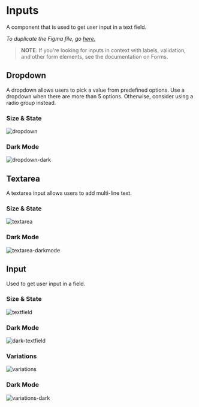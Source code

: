 # Inputs

A component that is used to get user input in a text field.

*To duplicate the Figma file, go [here.](https://www.figma.com/file/zZi2fYDUjWEMPQJWAt8VWv/Threshold-DS?node-id=834%3A18160)*

> **NOTE**: If you're looking for inputs in context with labels, validation, and other form elements, see the documentation on Forms.

## Dropdown

A dropdown allows users to pick a value from predefined options. Use a dropdown when there are more than 5 options. Otherwise, consider using a radio group instead.

### Size & State

![dropdown](https://user-images.githubusercontent.com/57226633/196756129-b048837c-a4a4-489c-a252-69825b047cd1.png)

### Dark Mode

![dropdown-dark](https://user-images.githubusercontent.com/57226633/196756128-f7cccfbc-8796-430a-8e59-d33e8eb7133e.png)

## Textarea

A textarea input allows users to add multi-line text.

### Size & State

![textarea](https://user-images.githubusercontent.com/57226633/196756302-fadd8ca8-4b77-469a-acad-424e64f99ffc.png)

### Dark Mode

![textarea-darkmode](https://user-images.githubusercontent.com/57226633/196756317-c56ccbac-871a-4647-b2bc-f923f5ed8ea0.png)

## Input

Used to get user input in a field.

### Size & State

![textfield](https://user-images.githubusercontent.com/57226633/196756471-dad83612-52be-4a42-a800-d02bad92fa25.png)

### Dark Mode

![dark-textfield](https://user-images.githubusercontent.com/57226633/196756531-3b0224a9-16fc-4ec1-878c-f17827f50e72.png)

### Variations

![variations](https://user-images.githubusercontent.com/57226633/196756780-ef0d0412-5c1a-4fbf-aecb-4e22e3fd9d77.png)

### Dark Mode

![variations-dark](https://user-images.githubusercontent.com/57226633/196756794-6014b44f-3b7e-4131-a4d3-76959e380931.png)
